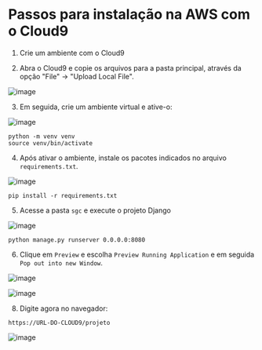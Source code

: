 # Passos para instalação na AWS com o Cloud9

1. Crie um ambiente com o Cloud9

3. Abra o Cloud9 e copie os arquivos para a pasta principal, através da opção "File" -> "Upload Local File". 

![image](https://github.com/user-attachments/assets/d461d27f-fbb7-4b7b-be1a-8bbba5965e38)

3. Em seguida, crie um ambiente virtual e ative-o:

![image](https://github.com/user-attachments/assets/0d1e8927-d6bb-4bc6-8e39-8dae8ec7727c)

```
python -m venv venv
source venv/bin/activate
```
4. Após ativar o ambiente, instale os pacotes indicados no arquivo `requirements.txt`.

![image](https://github.com/user-attachments/assets/e034c6e4-d317-47dd-9220-b529cc1c4fd4)

```
pip install -r requirements.txt 
```

5. Acesse a pasta `sgc` e execute o projeto Django


![image](https://github.com/user-attachments/assets/6a694ec1-3e17-46ae-ab9d-be7786f9ddde)

```
python manage.py runserver 0.0.0.0:8080
```


6. Clique em `Preview` e escolha `Preview Running Application` e em seguida `Pop out into new Window`.

![image](https://github.com/user-attachments/assets/9e8781a7-918f-4df6-9171-995700fd241c)

![image](https://github.com/user-attachments/assets/0724f536-bb1c-4e45-af27-d00068256dff)

8. Digite agora no navegador:

`https://URL-DO-CLOUD9/projeto`

![image](https://github.com/user-attachments/assets/4379f9a3-50a3-47b0-bb5a-ae484786f62e)
